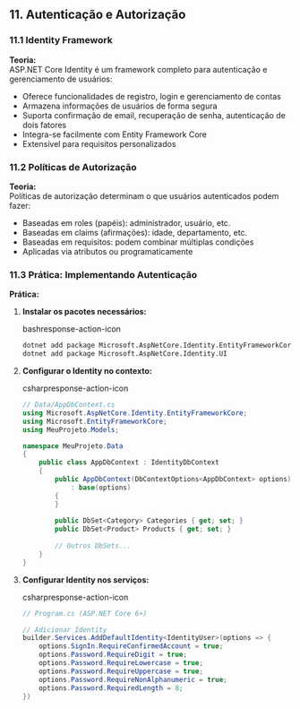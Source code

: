 ## 11. Autenticação e Autorização

### 11.1 Identity Framework

**Teoria:**  
ASP.NET Core Identity é um framework completo para autenticação e gerenciamento de usuários:

- Oferece funcionalidades de registro, login e gerenciamento de contas
- Armazena informações de usuários de forma segura
- Suporta confirmação de email, recuperação de senha, autenticação de dois fatores
- Integra-se facilmente com Entity Framework Core
- Extensível para requisitos personalizados

### 11.2 Políticas de Autorização

**Teoria:**  
Políticas de autorização determinam o que usuários autenticados podem fazer:

- Baseadas em roles (papéis): administrador, usuário, etc.
- Baseadas em claims (afirmações): idade, departamento, etc.
- Baseadas em requisitos: podem combinar múltiplas condições
- Aplicadas via atributos ou programaticamente

### 11.3 Prática: Implementando Autenticação

**Prática:**

1. **Instalar os pacotes necessários:**
    
    bashresponse-action-icon
    
    ```bash
    dotnet add package Microsoft.AspNetCore.Identity.EntityFrameworkCore
    dotnet add package Microsoft.AspNetCore.Identity.UI
    ```
    
2. **Configurar o Identity no contexto:**
    
    csharpresponse-action-icon
    
    ```csharp
    // Data/AppDbContext.cs
    using Microsoft.AspNetCore.Identity.EntityFrameworkCore;
    using Microsoft.EntityFrameworkCore;
    using MeuProjeto.Models;
    
    namespace MeuProjeto.Data
    {
        public class AppDbContext : IdentityDbContext
        {
            public AppDbContext(DbContextOptions<AppDbContext> options)
                : base(options)
            {
            }
            
            public DbSet<Category> Categories { get; set; }
            public DbSet<Product> Products { get; set; }
            
            // Outros DbSets...
        }
    }
    ```
    
3. **Configurar Identity nos serviços:**
    
    csharpresponse-action-icon
    
    ```csharp
    // Program.cs (ASP.NET Core 6+)
    
    // Adicionar Identity
    builder.Services.AddDefaultIdentity<IdentityUser>(options => {
        options.SignIn.RequireConfirmedAccount = true;
        options.Password.RequireDigit = true;
        options.Password.RequireLowercase = true;
        options.Password.RequireUppercase = true;
        options.Password.RequireNonAlphanumeric = true;
        options.Password.RequiredLength = 8;
    })
    ```